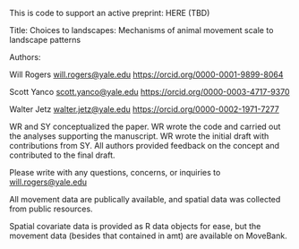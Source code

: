 This is code to support an active preprint: HERE (TBD)

Title: Choices to landscapes: Mechanisms of animal movement scale to landscape patterns

Authors: 

Will Rogers will.rogers@yale.edu https://orcid.org/0000-0001-9899-8064 

Scott Yanco scott.yanco@yale.edu https://orcid.org/0000-0003-4717-9370 

Walter Jetz walter.jetz@yale.edu https://orcid.org/0000-0002-1971-7277


WR and SY conceptualized the paper. WR wrote the code and carried out the analyses supporting the manuscript. WR wrote the initial draft with contributions from SY. All authors provided feedback on the concept and contributed to the final draft. 


Please write with any questions, concerns, or inquiries to will.rogers@yale.edu

All movement data are publically available, and spatial data was collected from public resources. 

Spatial covariate data is provided as R data objects for ease, but the movement data (besides that contained in amt) are available on MoveBank.
